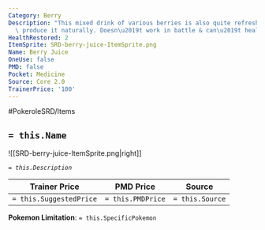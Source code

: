 ```yaml
---
Category: Berry
Description: "This mixed drink of various berries is also quite refreshing. Some pokemon\
  \ produce it naturally. Doesn\u2019t work in battle & can\u2019t heal Lethal."
HealthRestored: 2
ItemSprite: SRD-berry-juice-ItemSprite.png
Name: Berry Juice
OneUse: false
PMD: false
Pocket: Medicine
Source: Core 2.0
TrainerPrice: '100'
---
```


#PokeroleSRD/Items

## `= this.Name`

![[SRD-berry-juice-ItemSprite.png|right]]

*`= this.Description`*

| Trainer Price           | PMD Price         | Source | 
| ----------------------- | ----------------- | ------ |
| `= this.SuggestedPrice` | `= this.PMDPrice` | `= this.Source`

**Pokemon Limitation**: `= this.SpecificPokemon`
